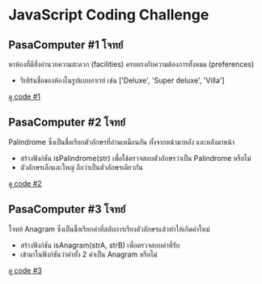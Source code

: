# JavaScript Coding Challenge

## PasaComputer #1 โจทย์

หาห้องที่มีสิ่งอำนวยความสะดวก (facilities) ครบตรงกับความต้องการทั้งหมด (preferences)

-   รีเทิร์นชื่อของห้องในรูปแบบอาเรย์ เช่น ['Deluxe', 'Super deluxe', 'Villa']

[ดู code #1](https://codepen.io/poomer123/pen/pogNPQb)

## PasaComputer #2 โจทย์

Palindrome ซึ่งเป็นชื่อเรียกตัวอักษรที่อ่านเหมือนกัน ทั้งจากหน้ามาหลัง และหลังมาหน้า

-   สร้างฟังก์ชัน isPalindrome(str) เพื่อใช้ตรวจสอบตัวอักษรว่าเป็น Palindrome หรือไม่
-   ตัวอักษรเล็กและใหญ่ ถือว่าเป็นตัวอักษรเดียวกัน

[ดู code #2](https://codepen.io/poomer123/pen/pogNMgV)

## PasaComputer #3 โจทย์

โจทย์ Anagram ซึ่งเป็นชื่อเรียกคำที่สลับการเรียงตัวอักษรแล้วทำให้เกิดคำใหม่

-   สร้างฟังก์ชัน isAnagram(strA, strB) เพื่อตรวจสอบคำที่รับ
-   เข้ามาในฟังก์ชันว่าคำทั้ง 2 คำเป็น Anagram หรือไม่

[ดู code #3](https://codepen.io/poomer123/pen/JjGWjpZ)
